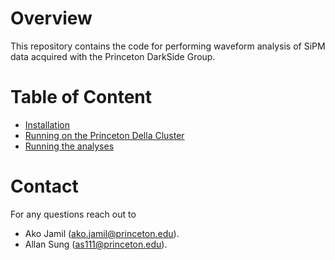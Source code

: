 # Overview

This repository contains the code for performing waveform analysis of SiPM data acquired with the Princeton DarkSide Group.
# Table of Content

* [Installation](/doc/installation.md)
* [Running on the Princeton Della Cluster](/doc/della.md)
* [Running the analyses](/doc/analysis.md)


# Contact 
For any questions reach out to
* Ako Jamil ([ako.jamil@princeton.edu](mailto:ako.jamil@princeton.edu)).
* Allan Sung ([as111@princeton.edu](mailto:as111@princeton.edu)).